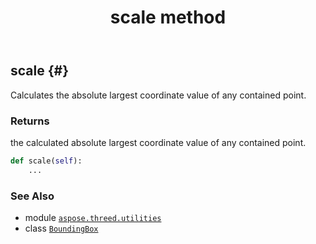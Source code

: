 ﻿---
title: scale method
second_title: Aspose.3D for Python via .NET API References
description: 
type: docs
weight: 60
url: /aspose.threed.utilities/boundingbox/scale/
is_root: false
---

## scale {#}

Calculates the absolute largest coordinate value of any contained point.


### Returns 


the calculated absolute largest coordinate value of any contained point.


```python
def scale(self):
    ...
```





### See Also
* module [`aspose.threed.utilities`](../../)
* class [`BoundingBox`](/3d/python-net/aspose.threed.utilities/boundingbox)
